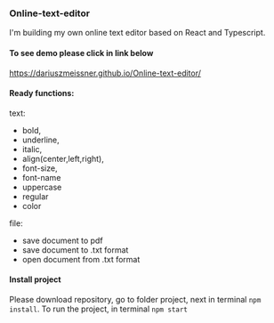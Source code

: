 ### Online-text-editor

I'm building my own online text editor based on React and Typescript.

#### To see demo please click in link below

https://dariuszmeissner.github.io/Online-text-editor/

#### Ready functions:

text:

- bold,
- underline,
- italic,
- align(center,left,right),
- font-size,
- font-name
- uppercase
- regular
- color

file:

- save document to pdf
- save document to .txt format
- open document from .txt format

#### Install project

Please download repository, go to folder project, next in terminal `npm install`.
To run the project, in terminal `npm start`
